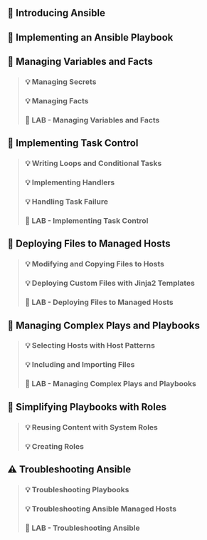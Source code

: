 ## :bookmark_tabs: Introducing Ansible

## :bookmark_tabs: Implementing an Ansible Playbook

## :bookmark_tabs: Managing Variables and Facts
> ###	:bulb: Managing Secrets
> ###	:bulb: Managing Facts
> ###	:dvd: LAB - Managing Variables and Facts

## :bookmark_tabs: Implementing Task Control
> ###	:bulb: Writing Loops and Conditional Tasks
> ###	:bulb: Implementing Handlers
> ###	:bulb: Handling Task Failure
> ###	:dvd: LAB - Implementing Task Control

## :bookmark_tabs: Deploying Files to Managed Hosts
> ###	:bulb: Modifying and Copying Files to Hosts
> ###	:bulb: Deploying Custom Files with Jinja2 Templates
> ###	:dvd: LAB - Deploying Files to Managed Hosts

## :bookmark_tabs: Managing Complex Plays and Playbooks
> ###	:bulb: Selecting Hosts with Host Patterns
> ###	:bulb: Including and Importing Files
> ###	:dvd: LAB - Managing Complex Plays and Playbooks

## :floppy_disk: Simplifying Playbooks with Roles
> ###	:bulb: Reusing Content with System Roles
> ###	:bulb: Creating Roles

## :warning: Troubleshooting Ansible
> ###	:bulb: Troubleshooting Playbooks
> ###	:bulb: Troubleshooting Ansible Managed Hosts
> ###	:dvd: LAB - Troubleshooting Ansible

